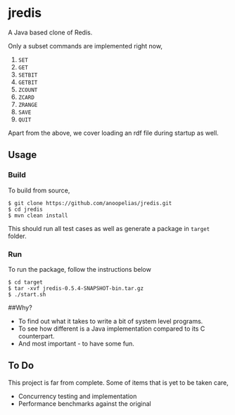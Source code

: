 # jredis

A Java based clone of Redis.

Only a subset commands are implemented right now,
1.  `SET`
2.  `GET`
3.  `SETBIT`
4.  `GETBIT`
6.  `ZCOUNT`
7.  `ZCARD`
8.  `ZRANGE`
9.  `SAVE`
10. `QUIT`

Apart from the above, we cover loading an rdf file during startup as well.

## Usage

### Build

To build from source,

```
$ git clone https://github.com/anoopelias/jredis.git
$ cd jredis
$ mvn clean install
```
This should run all test cases as well as generate a package in `target` folder.

### Run

To run the package, follow the instructions below
```
$ cd target
$ tar -xvf jredis-0.5.4-SNAPSHOT-bin.tar.gz
$ ./start.sh

```

##Why?

* To find out what it takes to write a bit of system level programs.
* To see how different is a Java implementation compared to its C counterpart.
* And most important - to have some fun.

## To Do
This project is far from complete. Some of items that is yet to be taken care,
* Concurrency testing and implementation
* Performance benchmarks against the original
